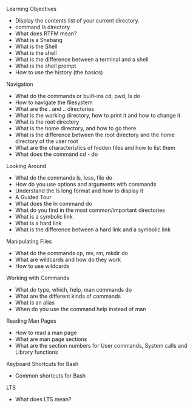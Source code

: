 Learning Objectives

- Display the contents list of your current directory.
- command ls directory
- What does RTFM mean?
- What is a Shebang
- What is the Shell
- What is the shell
- What is the difference between a terminal and a shell
- What is the shell prompt
- How to use the history (the basics)

Navigation

- What do the commands or built-ins cd, pwd, ls do
- How to navigate the filesystem
- What are the . and .. directories
- What is the working directory, how to print it and how to change it
- What is the root directory
- What is the home directory, and how to go there
- What is the difference between the root directory and the home directory of the user root
- What are the characteristics of hidden files and how to list them
- What does the command cd - do

Looking Around

- What do the commands ls, less, file do
- How do you use options and arguments with commands
- Understand the ls long format and how to display it
- A Guided Tour
- What does the ln command do
- What do you find in the most common/important directories
- What is a symbolic link
- What is a hard link
- What is the difference between a hard link and a symbolic link

Manipulating Files

- What do the commands cp, mv, rm, mkdir do
- What are wildcards and how do they work
- How to use wildcards

Working with Commands

- What do type, which, help, man commands do
- What are the different kinds of commands
- What is an alias
- When do you use the command help instead of man

Reading Man Pages

- How to read a man page
- What are man page sections
- What are the section numbers for User commands, System calls and Library functions

Keyboard Shortcuts for Bash

- Common shortcuts for Bash

LTS

- What does LTS mean?
